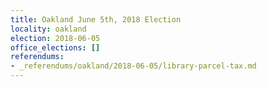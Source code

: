 ```yaml
---
title: Oakland June 5th, 2018 Election
locality: oakland
election: 2018-06-05
office_elections: []
referendums:
- _referendums/oakland/2018-06-05/library-parcel-tax.md
---
```

